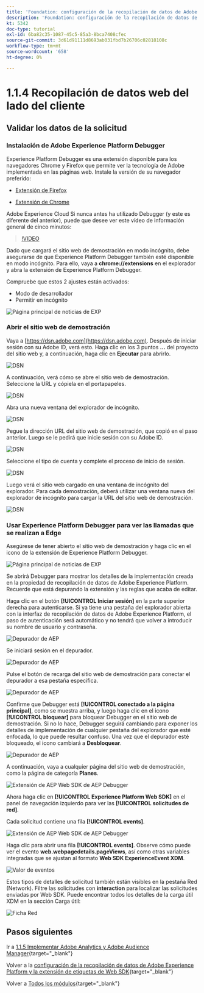 ```yaml
---
title: 'Foundation: configuración de la recopilación de datos de Adobe Experience Platform y de la extensión Web SDK: recopilación de datos web del lado del cliente'
description: 'Foundation: configuración de la recopilación de datos de Adobe Experience Platform y de la extensión Web SDK: recopilación de datos web del lado del cliente'
kt: 5342
doc-type: tutorial
exl-id: 6ba82c35-1087-45c5-85a3-8bca7408cfec
source-git-commit: 3d61d91111d8693ab031fbd7b26706c02818108c
workflow-type: tm+mt
source-wordcount: '658'
ht-degree: 0%

---
```


# 1.1.4 Recopilación de datos web del lado del cliente

## Validar los datos de la solicitud

### Instalación de Adobe Experience Platform Debugger

Experience Platform Debugger es una extensión disponible para los navegadores Chrome y Firefox que permite ver la tecnología de Adobe implementada en las páginas web. Instale la versión de su navegador preferido:

- [Extensión de Firefox](https://addons.mozilla.org/es/firefox/addon/adobe-experience-platform-dbg/)

- [Extensión de Chrome](https://chrome.google.com/webstore/detail/adobe-experience-platform/bfnnokhpnncpkdmbokanobigaccjkpob)

Adobe Experience Cloud Si nunca antes ha utilizado Debugger (y este es diferente del anterior), puede que desee ver este vídeo de información general de cinco minutos:

>[!VIDEO](https://video.tv.adobe.com/v/32156?quality=12&learn=on)

Dado que cargará el sitio web de demostración en modo incógnito, debe asegurarse de que Experience Platform Debugger también esté disponible en modo incógnito. Para ello, vaya a **chrome://extensions** en el explorador y abra la extensión de Experience Platform Debugger.

Compruebe que estos 2 ajustes están activados:

- Modo de desarrollador
- Permitir en incógnito

![Página principal de noticias de EXP](./images/ext1.png)

### Abrir el sitio web de demostración

Vaya a [https://dsn.adobe.com](https://dsn.adobe.com). Después de iniciar sesión con su Adobe ID, verá esto. Haga clic en los 3 puntos **...** del proyecto del sitio web y, a continuación, haga clic en **Ejecutar** para abrirlo.

![DSN](./images/web8.png)

A continuación, verá cómo se abre el sitio web de demostración. Seleccione la URL y cópiela en el portapapeles.

![DSN](./../../../getting-started/gettingstarted/images/web3.png)

Abra una nueva ventana del explorador de incógnito.

![DSN](./../../../getting-started/gettingstarted/images/web4.png)

Pegue la dirección URL del sitio web de demostración, que copió en el paso anterior. Luego se le pedirá que inicie sesión con su Adobe ID.

![DSN](./../../../getting-started/gettingstarted/images/web5.png)

Seleccione el tipo de cuenta y complete el proceso de inicio de sesión.

![DSN](./../../../getting-started/gettingstarted/images/web6.png)

Luego verá el sitio web cargado en una ventana de incógnito del explorador. Para cada demostración, deberá utilizar una ventana nueva del explorador de incógnito para cargar la URL del sitio web de demostración.

![DSN](./../../../getting-started/gettingstarted/images/web7.png)

### Usar Experience Platform Debugger para ver las llamadas que se realizan a Edge

Asegúrese de tener abierto el sitio web de demostración y haga clic en el icono de la extensión de Experience Platform Debugger.

![Página principal de noticias de EXP](./images/ext2.png)

Se abrirá Debugger para mostrar los detalles de la implementación creada en la propiedad de recopilación de datos de Adobe Experience Platform. Recuerde que está depurando la extensión y las reglas que acaba de editar.

Haga clic en el botón **[!UICONTROL Iniciar sesión]** en la parte superior derecha para autenticarse. Si ya tiene una pestaña del explorador abierta con la interfaz de recopilación de datos de Adobe Experience Platform, el paso de autenticación será automático y no tendrá que volver a introducir su nombre de usuario y contraseña.

![Depurador de AEP](./images/validate2.png)

Se iniciará sesión en el depurador.

![Depurador de AEP](./images/validate2ab.png)

Pulse el botón de recarga del sitio web de demostración para conectar el depurador a esa pestaña específica.

![Depurador de AEP](./images/validate2a.png)

Confirme que Debugger está **[!UICONTROL conectado a la página principal]**, como se muestra arriba, y luego haga clic en el icono **[!UICONTROL bloquear]** para bloquear Debugger en el sitio web de demostración. Si no lo hace, Debugger seguirá cambiando para exponer los detalles de implementación de cualquier pestaña del explorador que esté enfocada, lo que puede resultar confuso. Una vez que el depurador esté bloqueado, el icono cambiará a **Desbloquear**.

![Depurador de AEP](./images/validate3.png)

A continuación, vaya a cualquier página del sitio web de demostración, como la página de categoría **Planes**.

![Extensión de AEP Web SDK de AEP Debugger](./images/validate4.png)

Ahora haga clic en **[!UICONTROL Experience Platform Web SDK]** en el panel de navegación izquierdo para ver las **[!UICONTROL solicitudes de red]**.

Cada solicitud contiene una fila **[!UICONTROL events]**.

![Extensión de AEP Web SDK de AEP Debugger](./images/validate5.png)

Haga clic para abrir una fila **[!UICONTROL events]**. Observe cómo puede ver el evento **web.webpagedetails.pageViews**, así como otras variables integradas que se ajustan al formato **Web SDK ExperienceEvent XDM**.

![Valor de eventos](./images/validate8.png)

Estos tipos de detalles de solicitud también están visibles en la pestaña Red (Network). Filtre las solicitudes con **interaction** para localizar las solicitudes enviadas por Web SDK. Puede encontrar todos los detalles de la carga útil XDM en la sección Carga útil:

![Ficha Red](./images/validate9.png)

## Pasos siguientes

Ir a [1.1.5 Implementar Adobe Analytics y Adobe Audience Manager](./ex5.md){target="_blank"}

Volver a la [configuración de la recopilación de datos de Adobe Experience Platform y la extensión de etiquetas de Web SDK](./data-ingestion-launch-web-sdk.md){target="_blank"}

Volver a [Todos los módulos](./../../../../overview.md){target="_blank"}
